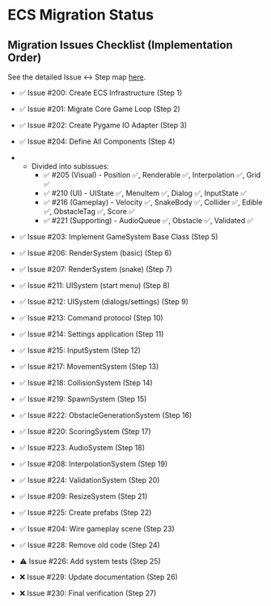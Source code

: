 # ECS Migration Status

## Migration Issues Checklist (Implementation Order)
See the detailed Issue ↔ Step map [here](.cursor/rules/ecs_migration_map.mdc).

- ✅ Issue #200: Create ECS Infrastructure (Step 1)
- ✅ Issue #201: Migrate Core Game Loop (Step 2)
- ✅ Issue #202: Create Pygame IO Adapter (Step 3)
- ✅ Issue #204: Define All Components (Step 4)
- - Divided into subissues:
    - ✅ #205 (Visual) - Position ✅, Renderable ✅, Interpolation ✅, Grid ✅
    - ✅ #210 (UI) - UIState ✅, MenuItem ✅, Dialog ✅, InputState ✅
    - ✅ #216 (Gameplay) - Velocity ✅, SnakeBody ✅, Collider ✅, Edible ✅, ObstacleTag ✅, Score ✅
    - ✅ #221 (Supporting) - AudioQueue ✅, Obstacle ✅, Validated ✅

- ✅ Issue #203: Implement GameSystem Base Class (Step 5)
- ✅ Issue #206: RenderSystem (basic) (Step 6)
- ✅ Issue #207: RenderSystem (snake) (Step 7)
- ✅ Issue #211: UISystem (start menu) (Step 8)
- ✅ Issue #212: UISystem (dialogs/settings) (Step 9)
- ✅ Issue #213: Command protocol (Step 10)
- ✅ Issue #214: Settings application (Step 11)
- ✅ Issue #215: InputSystem (Step 12)
- ✅ Issue #217: MovementSystem (Step 13)
- ✅ Issue #218: CollisionSystem (Step 14)
- ✅ Issue #219: SpawnSystem (Step 15)
- ✅ Issue #222: ObstacleGenerationSystem (Step 16)
- ✅ Issue #220: ScoringSystem (Step 17)
- ✅ Issue #223: AudioSystem (Step 18)
- ✅ Issue #208: InterpolationSystem (Step 19)
- ✅ Issue #224: ValidationSystem (Step 20)
- ✅ Issue #209: ResizeSystem (Step 21)
- ✅ Issue #225: Create prefabs (Step 22)
- ✅ Issue #204: Wire gameplay scene (Step 23)
- ✅ Issue #228: Remove old code (Step 24)
- ⚠️ Issue #226: Add system tests (Step 25)
- ❌ Issue #229: Update documentation (Step 26)
- ❌ Issue #230: Final verification (Step 27)
